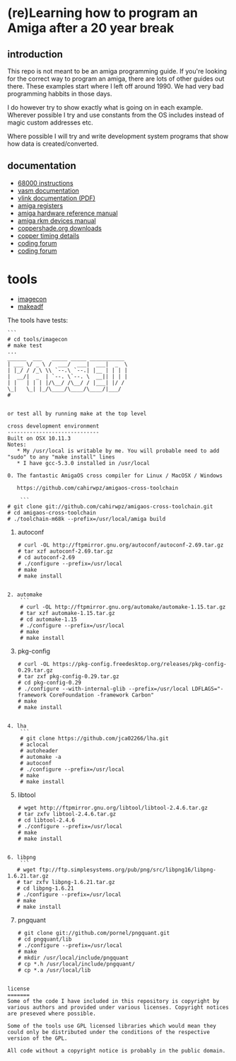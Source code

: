(re)Learning how to program an Amiga after a 20 year break
==========================================================
introduction
------------
This repo is not meant to be an amiga programming guide. If you're looking for the correct way to program an amiga, there are lots of other guides out there. These examples start where I left off around 1990. We had very bad programming habbits in those days.

I do however try to show exactly what is going on in each example. Wherever possible I try and use constants from the OS includes instead of magic custom addresses etc.

Where possible I will try and write development system programs that show how data is created/converted.

documentation
-------------
* [68000 instructions](http://68k.hax.com/)
* [vasm documentation](http://sun.hasenbraten.de/vasm/release/vasm.html)
* [vlink documentation (PDF)](http://sun.hasenbraten.de/vlink/release/vlink.pdf)
* [amiga registers](http://amigadev.elowar.com/read/ADCD_2.1/Hardware_Manual_guide/node0060.html)
* [amiga hardware reference manual](http://amigadev.elowar.com/read/ADCD_2.1/Hardware_Manual_guide/node0000.html)
* [amiga rkm devices manual](http://amigadev.elowar.com/read/ADCD_2.1/Devices_Manual_guide/node0000.html)
* [coppershade.org downloads](http://coppershade.org/articles/More!/Downloads/)
* [copper timing details](http://coppershade.org/articles/AMIGA/Agnus/Copper:_Exact_WAIT_Timing/)
* [coding forum](http://ada.untergrund.net/?p=boardforums&forum=4)
* [coding forum](http://eab.abime.net/forumdisplay.php?f=112)

tools
=====
* [imagecon](tools/imagecon)
* [makeadf](tools/makeadf)

The tools have tests:

    ```
    # cd tools/imagecon
    # make test
    ...
    ______  ___   _____ _____ ___________
    | ___ \/ _ \ /  ___/  ___|  ___|  _  \
    | |_/ / /_\ \\ `--.\ `--.| |__ | | | |
    |  __/|  _  | `--. \`--. \  __|| | | |
    | |   | | | |/\__/ /\__/ / |___| |/ /
    \_|   \_| |_/\____/\____/\____/|___/
    #
```

or test all by running make at the top level

cross development environment
-----------------------------
Built on OSX 10.11.3
Notes: 
   * My /usr/local is writable by me. You will probable need to add "sudo" to any "make install" lines
   * I have gcc-5.3.0 installed in /usr/local

0. The fantastic AmigaOS cross compiler for Linux / MacOSX / Windows 

   https://github.com/cahirwpz/amigaos-cross-toolchain

    ```
# git clone git://github.com/cahirwpz/amigaos-cross-toolchain.git
# cd amigaos-cross-toolchain
# ./toolchain-m68k --prefix=/usr/local/amiga build
```
   
1. autoconf
    ```
    # curl -OL http://ftpmirror.gnu.org/autoconf/autoconf-2.69.tar.gz
    # tar xzf autoconf-2.69.tar.gz
    # cd autoconf-2.69
    # ./configure --prefix=/usr/local
    # make
    # make install
```

2. automake
    ```
    # curl -OL http://ftpmirror.gnu.org/automake/automake-1.15.tar.gz
    # tar xzf automake-1.15.tar.gz
    # cd automake-1.15
    # ./configure --prefix=/usr/local
    # make
    # make install
```

3. pkg-config
    ```
    # curl -OL https://pkg-config.freedesktop.org/releases/pkg-config-0.29.tar.gz
    # tar zxf pkg-config-0.29.tar.gz
    # cd pkg-config-0.29
    # ./configure --with-internal-glib --prefix=/usr/local LDFLAGS="-framework CoreFoundation -framework Carbon"
    # make
    # make install
```

4. lha
    ```
    # git clone https://github.com/jca02266/lha.git
    # aclocal
    # autoheader
    # automake -a
    # autoconf
    # ./configure --prefix=/usr/local
    # make
    # make install
```

5. libtool
    ```
   # wget http://ftpmirror.gnu.org/libtool/libtool-2.4.6.tar.gz
   # tar zxfv libtool-2.4.6.tar.gz
   # cd libtool-2.4.6
   # ./configure --prefix=/usr/local
   # make
   # make install
```

6. libpng
    ```
   # wget ftp://ftp.simplesystems.org/pub/png/src/libpng16/libpng-1.6.21.tar.gz
   # tar zxfv libpng-1.6.21.tar.gz
   # cd libpng-1.6.21
   # ./configure --prefix=/usr/local
   # make
   # make install
```

7. pngquant
    ```
    # git clone git://github.com/pornel/pngquant.git
    # cd pngquant/lib
    # ./configure --prefix=/usr/local
    # make
    # mkdir /usr/local/include/pngquant
    # cp *.h /usr/local/include/pngquant/
    # cp *.a /usr/local/lib
```

license
=======
Some of the code I have included in this repository is copyright by various authors and provided under various licenses. Copyright notices are preseved where possible.

Some of the tools use GPL licensed libraries which would mean they could only be distributed under the conditions of the respective version of the GPL.

All code without a copyright notice is probably in the public domain.

